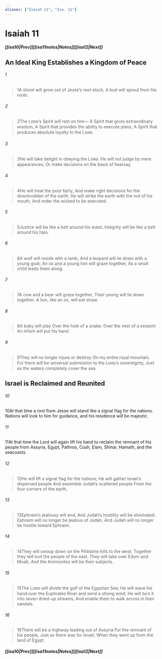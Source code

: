 ```yaml
---
aliases: ["Isaiah 11", "Isa. 11"]
---
```

# Isaiah 11
##### <span class=arrow-left></span>[[isa10|Prev]]<span class=navigation-separator></span>[[isa11notes|Notes]]<span class=navigation-separator></span>[[isa12|Next]]<span class=arrow-right></span>
## An Ideal King Establishes a Kingdom of Peace
###### 1
><span class=verse-first-poetry>1</span>A shoot will grow out of Jesse’s root stock,
>A bud will sprout from his roots.
###### 2
><span class=verse-body-poetry>2</span>The Lᴏʀᴅ’s Spirit will rest on him—
>A Spirit that gives extraordinary wisdom,
>A Spirit that provides the ability to execute plans,
>A Spirit that produces absolute loyalty to the Lᴏʀᴅ.
###### 3
><span class=verse-body-poetry>3</span>He will take delight in obeying the Lᴏʀᴅ.
>He will not judge by mere appearances,
>Or make decisions on the basis of hearsay.
###### 4
><span class=verse-body-poetry>4</span>He will treat the poor fairly,
>And make right decisions for the downtrodden of the earth.
>He will strike the earth with the rod of his mouth,
>And order the wicked to be executed.
###### 5
><span class=verse-body-poetry>5</span>Justice will be like a belt around his waist,
>Integrity will be like a belt around his hips.
<div class=paragraph-break></div>

###### 6
><span class=verse-first-poetry>6</span>A wolf will reside with a lamb,
>And a leopard will lie down with a young goat;
>An ox and a young lion will graze together,
>As a small child leads them along.
###### 7
><span class=verse-body-poetry>7</span>A cow and a bear will graze together,
>Their young will lie down together.
>A lion, like an ox, will eat straw.
###### 8
><span class=verse-body-poetry>8</span>A baby will play
>Over the hole of a snake;
>Over the nest of a serpent
>An infant will put his hand.
###### 9
><span class=verse-body-poetry>9</span>They will no longer injure or destroy
>On my entire royal mountain.
>For there will be universal submission to the Lᴏʀᴅ’s sovereignty,
>Just as the waters completely cover the sea.
## Israel is Reclaimed and Reunited
###### 10
<span class=verse-first>10</span>At that time a root from Jesse will stand like a signal flag for the nations. Nations will look to him for guidance, and his residence will be majestic.
<div class=paragraph-break></div>

###### 11
<span class=verse-first>11</span>At that time the Lord will again lift his hand to reclaim the remnant of his people from Assyria, Egypt, Pathros, Cush, Elam, Shinar, Hamath, and the seacoasts.
<div class=paragraph-break></div>

###### 12
><span class=verse-body-poetry>12</span>He will lift a signal flag for the nations;
>He will gather Israel’s dispersed people
>And assemble Judah’s scattered people
>From the four corners of the earth.
###### 13
><span class=verse-body-poetry>13</span>Ephraim’s jealousy will end,
>And Judah’s hostility will be eliminated.
>Ephraim will no longer be jealous of Judah,
>And Judah will no longer be hostile toward Ephraim.
###### 14
><span class=verse-body-poetry>14</span>They will swoop down on the Philistine hills to the west;
>Together they will loot the people of the east.
>They will take over Edom and Moab,
>And the Ammonites will be their subjects.
###### 15
><span class=verse-body-poetry>15</span>The Lᴏʀᴅ will divide the gulf of the Egyptian Sea;
>He will wave his hand over the Euphrates River and send a strong wind;
>He will turn it into seven dried-up streams,
>And enable them to walk across in their sandals.
###### 16
><span class=verse-body-poetry>16</span>There will be a highway leading out of Assyria
>For the remnant of his people,
>Just as there was for Israel,
>When they went up from the land of Egypt.
##### <span class=arrow-left></span>[[isa10|Prev]]<span class=navigation-separator></span>[[isa11notes|Notes]]<span class=navigation-separator></span>[[isa12|Next]]<span class=arrow-right></span>